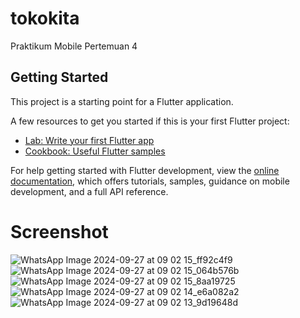 # tokokita

Praktikum Mobile Pertemuan 4

## Getting Started

This project is a starting point for a Flutter application.

A few resources to get you started if this is your first Flutter project:

- [Lab: Write your first Flutter app](https://docs.flutter.dev/get-started/codelab)
- [Cookbook: Useful Flutter samples](https://docs.flutter.dev/cookbook)

For help getting started with Flutter development, view the
[online documentation](https://docs.flutter.dev/), which offers tutorials,
samples, guidance on mobile development, and a full API reference.

# Screenshot

![WhatsApp Image 2024-09-27 at 09 02 15_ff92c4f9](https://github.com/user-attachments/assets/becaa4d4-7843-4e65-9ade-8baf058cd987)
![WhatsApp Image 2024-09-27 at 09 02 15_064b576b](https://github.com/user-attachments/assets/c080ca0a-fcd7-4cb0-991b-dd2e5245c2fc)
![WhatsApp Image 2024-09-27 at 09 02 15_8aa19725](https://github.com/user-attachments/assets/832106cd-454a-4715-b534-8c0aacd8ef0c)
![WhatsApp Image 2024-09-27 at 09 02 14_e6a082a2](https://github.com/user-attachments/assets/92315a02-393f-42fe-a648-fb70a4d17128)
![WhatsApp Image 2024-09-27 at 09 02 13_9d19648d](https://github.com/user-attachments/assets/25da178f-4315-416b-8b6d-e43e3b0b19d8)
